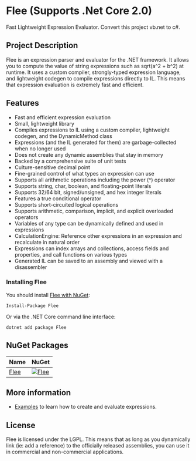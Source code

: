 # Flee (Supports .Net Core 2.0)
 Fast Lightweight Expression Evaluator.
 Convert this project vb.net to c#.
  
 ## Project Description
Flee is an expression parser and evaluator for the .NET framework. It allows you to compute the value of string expressions such as sqrt(a^2 + b^2) at runtime. It uses a custom compiler, strongly-typed expression language, and lightweight codegen to compile expressions directly to IL. This means that expression evaluation is extremely fast and efficient.

## Features
* Fast and efficient expression evaluation
* Small, lightweight library
* Compiles expressions to IL using a custom compiler, lightweight codegen, and the DynamicMethod class
* Expressions (and the IL generated for them) are garbage-collected when no longer used
* Does not create any dynamic assemblies that stay in memory
* Backed by a comprehensive suite of unit tests
* Culture-sensitive decimal point
* Fine-grained control of what types an expression can use
* Supports all arithmetic operations including the power (^) operator
* Supports string, char, boolean, and floating-point literals
* Supports 32/64 bit, signed/unsigned, and hex integer literals
* Features a true conditional operator
* Supports short-circuited logical operations
* Supports arithmetic, comparison, implicit, and explicit overloaded operators
* Variables of any type can be dynamically defined and used in expressions
* CalculationEngine: Reference other expressions in an expression and recalculate in natural order
* Expressions can index arrays and collections, access fields and properties, and call functions on various types
* Generated IL can be saved to an assembly and viewed with a disassembler

### Installing Flee

You should install [Flee with NuGet](https://www.nuget.org/packages/Flee):

    Install-Package Flee
    
Or via the .NET Core command line interface:

    dotnet add package Flee
    
## NuGet Packages

| Name  | NuGet |
| :---  | :---  |
| [Flee](https://www.nuget.org/packages/Flee)                       | [![Flee](https://img.shields.io/badge/nuget-v1.2.1-blue.svg)](https://www.nuget.org/packages/Flee)                 

## More information
* [Examples](https://github.com/mparlak/Flee/wiki/Examples) to learn how to create and evaluate expressions.

## License
Flee is licensed under the LGPL. This means that as long as you dynamically link (ie: add a reference) to the officially released assemblies, you can use it in commercial and non-commercial applications.
